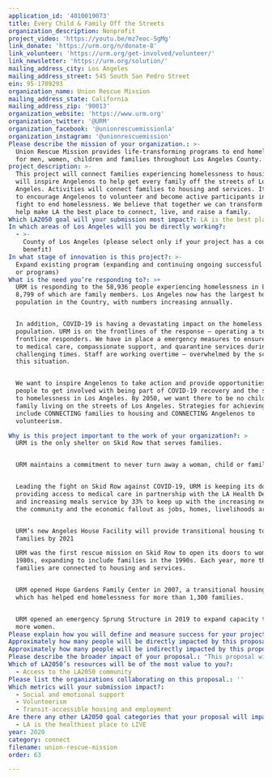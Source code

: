 ```yaml
---
application_id: '4010019073'
title: Every Child & Family Off the Streets
organization_description: Nonprofit
project_video: 'https://youtu.be/mz7eoc-SgMg'
link_donate: 'https://urm.org/n/donate-8'
link_volunteer: 'https://urm.org/get-involved/volunteer/'
link_newsletter: 'https://urm.org/solution/'
mailing_address_city: Los Angeles
mailing_address_street: 545 South San Pedro Street
ein: 95-1709293
organization_name: Union Rescue Mission
mailing_address_state: California
mailing_address_zip: '90013'
organization_website: 'https://www.urm.org'
organization_twitter: '@URM'
organization_facebook: '@unionrescuemissionla'
organization_instagram: '@unionrescuemission'
Please describe the mission of your organization.: >-
  Union Rescue Mission provides life-transforming programs to end homelessness
  for men, women, children and families throughout Los Angeles County. 
project_description: >-
  This project will connect families experiencing homelessness to housing and
  will inspire Angelenos to help get every family off the streets of Los
  Angeles. Activities will connect families to housing and services. It will aim
  to encourage Angelenos to volunteer and become active participants in the
  fight to end homelessness. We believe that together we can transform lives and
  help make LA the best place to connect, live, and raise a family. 
Which LA2050 goal will your submission most impact?: LA is the best place to CONNECT
In which areas of Los Angeles will you be directly working?:
  - >-
    County of Los Angeles (please select only if your project has a countywide
    benefit)
In what stage of innovation is this project?: >-
  Expand existing program (expanding and continuing ongoing successful projects
  or programs)
What is the need you’re responding to?: >+
  URM is responding to the 58,936 people experiencing homelessness in LA County,
  8,799 of which are family members. Los Angeles now has the largest homeless
  population in the Country, with numbers increasing annually. 


  In addition, COVID-19 is having a devastating impact on the homeless
  population. URM is on the frontlines of the response – operating a team of
  frontline responders. We have in place a emergency measures to ensure access
  to medical care, compassionate support, and quarantine services during these
  challenging times. Staff are working overtime – overwhelmed by the scope of
  this situation.


  We want to inspire Angelenos to take action and provide opportunities for
  people to get involved with being part of COVID-19 recovery and the solution
  to homelessness in Los Angeles. By 2050, we want there to be no child or
  family living on the streets of Los Angeles. Strategies for achieving this
  include CONNECTING families to housing and CONNECTING Angelenos to
  volunteerism. 

Why is this project important to the work of your organization?: >
  URM is the only shelter on Skid Row that serves families. 


  URM maintains a commitment to never turn away a woman, child or family.  


  Leading the fight on Skid Row against COVID-19, URM is keeping its doors open,
  providing access to medical care in partnership with the LA Health Department,
  and increasing meals service by 33% to keep up with the increasing needs of
  the community and the economic fallout as jobs, homes, livelihoods are lost. 


  URM’s new Angeles House Facility will provide transitional housing to 80+
  families by 2021

  URM was the first rescue mission on Skid Row to open its doors to women in the
  1980s, expanding to include families in the 1990s. Each year, more than 450
  families are connected to housing and services.


  URM opened Hope Gardens Family Center in 2007, a transitional housing facility
  which has helped end homelessness for more than 1,300 families. 


  URM opened an emergency Sprung Structure in 2019 to expand capacity to serve
  more women. 
Please explain how you will define and measure success for your project.: "Annual measurements tracked to gauge progress:\n\n•\tKeep doors open during COVID-19 crisis, to continue to serve rising numbers of people/families experiencing homelessness on the streets of Skid Row\n•\tEnd homelessness for more families – through the provision of emergency housing for families on Skid Row.\n•\tConnect families to transitional housing at Hope Garden Family Center\n•\tEngage over 31,000 volunteers to serve through all URM programs\n•\tMobilize volunteers through online fundraisers including the URM Walk to End Homelessness and Annual Angels of Hope Gala\n\nIn order to boost volunteerism, we will reach: \n•\t9,082 Instagram followers\n•\t8,028 Twitter followers\n•\t26,000 Facebook users\n•\t9,600 listeners on KKLA’s Stories from Skid Row\n•\t9,170 YouTube subscribers.\n"
Approximately how many people will be directly impacted by this proposal?: '6000'
Approximately how many people will be indirectly impacted by this proposal?: '10000000'
Please describe the broader impact of your proposal.: "This proposal will:\n\n•\tProvide critical services, medical care and support to help stem the overwhelming impact that COVID-19 is having on men, women, children and families experiencing homelessness\n\n•\tProvide housing for families experiencing homelessness and struggling during the aftermath of the COVID-19 crisis\n\n•\tHeighten awareness of the problem of homelessness and inspire Angelenos to take action, to change their city, and end family homelessness once and for all with the help of #LoveLikeaHero Campaign\n\n"
Which of LA2050’s resources will be of the most value to you?:
  - Access to the LA2050 community
Please list the organizations collaborating on this proposal.: ''
Which metrics will your submission impact?:
  - Social and emotional support
  - Volunteerism
  - Transit-accessible housing and employment
Are there any other LA2050 goal categories that your proposal will impact?:
  - LA is the healthiest place to LIVE
year: 2020
category: connect
filename: union-rescue-mission
order: 63

---
```

